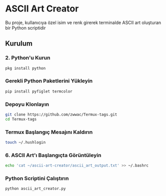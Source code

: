 # ASCII Art Creator

Bu proje, kullanıcıya özel isim ve renk girerek terminalde ASCII art oluşturan bir Python scriptidir


## Kurulum

### 2. Python'u Kurun
```sh
pkg install python
```
### Gerekli Python Paketlerini Yükleyin
```sh
pip install pyfiglet termcolor
```
### Depoyu Klonlayın
```sh
git clone https://github.com/zwwac/Termux-tags.git
cd Termux-tags
```
### Termux Başlangıç Mesajını Kaldırın
```sh
touch ~/.hushlogin
```
### 6. ASCII Art'ı Başlangıçta Görüntüleyin
```sh
echo 'cat ~/ascii-art-creator/ascii_art_output.txt' >> ~/.bashrc
```
### Python Scriptini Çalıştırın
```sh
python ascii_art_creator.py
